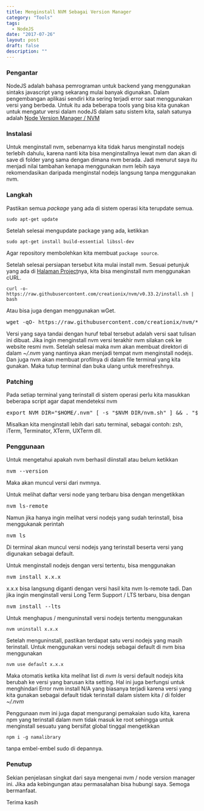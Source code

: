 ```yaml
---
title: Menginstall NVM Sebagai Version Manager
category: "Tools"
tags: 
  - NodeJS
date: "2017-07-26"
layout: post
draft: false
description: ""
---
```


### Pengantar

NodeJS adalah bahasa pemrograman untuk backend yang menggunakan sintaks javascript yang sekarang mulai banyak digunakan. Dalam pengembangan aplikasi sendiri kita sering terjadi error saat menggunakan versi yang berbeda. Untuk itu ada beberapa tools yang bisa kita gunakan untuk mengatur versi dalam nodeJS dalam satu sistem kita, salah satunya adalah <a href="https://github.com/creationix/nvm" target="_blank">Node Version Manager / NVM</a>

### Instalasi

Untuk menginstall nvm, sebenarnya kita tidak harus menginstall nodejs terlebih dahulu, karena nanti kita bisa menginstallnya lewat nvm dan akan di save di folder yang sama dengan dimana nvm berada. Jadi menurut saya itu menjadi nilai tambahan kenapa menggunakan nvm lebih saya rekomendasikan daripada menginstal nodejs langsung tanpa menggunakan nvm.

### Langkah

Pastikan semua _package_ yang ada di sistem operasi kita terupdate semua.

```
sudo apt-get update
```

Setelah selesai mengupdate package yang ada, ketikkan

```
sudo apt-get install build-essential libssl-dev
```

Agar repository membolehkan kita membuat `package source`.

Setelah selesai persiapan tersebut kita mulai install nvm. Sesuai petunjuk yang ada di <a href="https://github.com/creationix/nvm" target="_blank">Halaman Project</a>nya, kita bisa menginstall nvm menggunakan cURL.

```
curl -o- https://raw.githubusercontent.com/creationix/nvm/v0.33.2/install.sh | bash
```

Atau bisa juga dengan menggunakan wGet.

<pre class="wp-block-preformatted">wget -qO- https://raw.githubusercontent.com/creationix/nvm/**v0.33.2**/install.sh | bash
</pre>

Versi yang saya tandai dengan huruf tebal tersebut adalah versi saat tulisan ini dibuat. Jika ingin menginstall nvm versi terakhir nvm silakan cek ke website resmi nvm. Setelah selesai maka nvm akan membuat direktori di dalam _~/.nvm_ yang nantinya akan menjadi tempat nvm menginstall nodejs. Dan juga nvm akan membuat profilnya di dalam file terminal yang kita gunakan. Maka tutup terminal dan buka ulang untuk merefreshnya.

### Patching

Pada setiap terminal yang terinstall di sistem operasi perlu kita masukkan beberapa script agar dapat mendeteksi nvm

<pre class="wp-block-preformatted">export NVM_DIR="$HOME/.nvm" [ -s "$NVM_DIR/nvm.sh" ] && . "$NVM_DIR/nvm.sh"
</pre>

Misalkan kita menginstall lebih dari satu terminal, sebagai contoh: zsh, iTerm, Terminator, XTerm, UXTerm dll.

### Penggunaan

Untuk mengetahui apakah nvm berhasil diinstall atau belum ketikkan

<pre class="wp-block-preformatted">nvm --version
</pre>

Maka akan muncul versi dari nvmnya.

Untuk melihat daftar versi node yang terbaru bisa dengan mengetikkan

<pre class="wp-block-preformatted">nvm ls-remote
</pre>

Namun jika hanya ingin melihat versi nodejs yang sudah terinstall, bisa menggukanak perintah

<pre class="wp-block-preformatted">nvm ls</pre>

Di terminal akan muncul versi nodejs yang terinstall beserta versi yang digunakan sebagai default.

Untuk menginstall nodejs dengan versi tertentu, bisa menggunakan

<pre class="wp-block-preformatted">nvm install x.x.x
</pre>

x.x.x bisa langsung diganti dengan versi hasil kita nvm ls-remote tadi. Dan jika ingin menginstall versi Long Term Support / LTS terbaru, bisa dengan

<pre class="wp-block-preformatted">nvm install --lts</pre>

Untuk menghapus / menguninstall versi nodejs tertentu menggunakan

```
nvm uninstall x.x.x
```

Setelah menguninstall, pastikan terdapat satu versi nodejs yang masih terinstall. Untuk menggunakan versi nodejs sebagai default di nvm bisa menggunakan

```
nvm use default x.x.x
```

Maka otomatis ketika kita melihat list di _nvm ls_ versi default nodejs kita berubah ke versi yang barusan kita setting. Hal ini juga berfungsi untuk menghindari Error nvm install N/A yang biasanya terjadi karena versi yang kita gunakan sebagai default tidak terinstall dalam sistem kita / di folder _~/.nvm_

Penggunaan nvm ini juga dapat mengurangi pemakaian sudo kita, karena npm yang terinstall dalam nvm tidak masuk ke root sehingga untuk menginstall sesuatu yang bersifat global tinggal mengetikkan

```
npm i -g namalibrary
```

tanpa embel-embel sudo di depannya.

### Penutup

Sekian penjelasan singkat dari saya mengenai nvm / node version manager ini. Jika ada kebingungan atau permasalahan bisa hubungi saya. Semoga bermanfaat.

Terima kasih